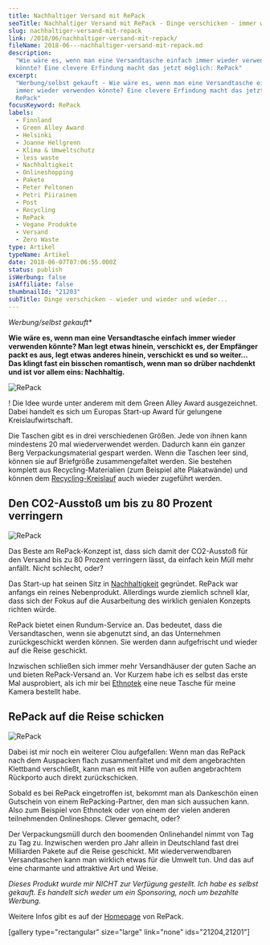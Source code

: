 ```yaml
---
title: Nachhaltiger Versand mit RePack
seoTitle: Nachhaltiger Versand mit RePack - Dinge verschicken - immer wieder
slug: nachhaltiger-versand-mit-repack
link: /2018/06/nachhaltiger-versand-mit-repack/
fileName: 2018-06---nachhaltiger-versand-mit-repack.md
description:
  "Wie wäre es, wenn man eine Versandtasche einfach immer wieder verwenden
  könnte? Eine clevere Erfindung macht das jetzt möglich: RePack"
excerpt:
  "Werbung/selbst gekauft - Wie wäre es, wenn man eine Versandtasche einfach
  immer wieder verwenden könnte? Eine clevere Erfindung macht das jetzt möglich:
  RePack"
focusKeyword: RePack
labels:
  - Finnland
  - Green Alley Award
  - Helsinki
  - Joanne Hellgrenn
  - Klima & Umweltschutz
  - less waste
  - Nachhaltigkeit
  - Onlineshopping
  - Pakete
  - Peter Peltonen
  - Petri Piirainen
  - Post
  - Recycling
  - RePack
  - Vegane Produkte
  - Versand
  - Zero Waste
type: Artikel
typeName: Artikel
date: 2018-06-07T07:06:55.000Z
status: publish
isWerbung: false
isAffiliate: false
thumbnailId: "21203"
subTitle: Dinge verschicken - wieder und wieder und wieder...
---
```


<em>Werbung/selbst gekauft\*</em>

<strong>Wie wäre es, wenn man eine Versandtasche einfach immer wieder verwenden
könnte? Man legt etwas hinein, verschickt es, der Empfänger packt es aus, legt
etwas anderes hinein, verschickt es und so weiter... Das klingt fast ein
bisschen romantisch, wenn man so drüber nachdenkt und ist vor allem eins:
Nachhaltig.</strong>

![RePack](http://cardamonchai.com/wp-content/uploads/2018/05/27662416557_4708d44f5f_z-400x300.jpg)

! Die Idee wurde unter anderem mit dem Green Alley Award ausgezeichnet. Dabei
handelt es sich um Europas Start-up Award für gelungene Kreislaufwirtschaft.

Die Taschen gibt es in drei verschiedenen Größen. Jede von ihnen kann mindestens
20 mal wiederverwendet werden. Dadurch kann ein ganzer Berg Verpackungsmaterial
gespart werden. Wenn die Taschen leer sind, können sie auf Briefgröße
zusammengefaltet werden. Sie bestehen komplett aus Recycling-Materialien (zum
Beispiel alte Plakatwände) und können dem
[Recycling-Kreislauf](/2018/05/zero-waste-city-curitiba/) auch wieder zugeführt
werden.

## Den CO2-Ausstoß um bis zu 80 Prozent verringern

![RePack](http://cardamonchai.com/wp-content/uploads/2018/05/40724900670_d45ff4df6f_z-400x300.jpg)

Das Beste am RePack-Konzept ist, dass sich damit der CO2-Ausstoß für den Versand
bis zu 80 Prozent verringern lässt, da einfach kein Müll mehr anfällt. Nicht
schlecht, oder?

Das Start-up hat seinen Sitz in
[Nachhaltigkeit](/2016/08/helsinki-schoenheit-an-der-ostsee/) gegründet. RePack
war anfangs ein reines Nebenprodukt. Allerdings wurde ziemlich schnell klar,
dass sich der Fokus auf die Ausarbeitung des wirklich genialen Konzepts richten
würde.

RePack bietet einen Rundum-Service an. Das bedeutet, dass die Versandtaschen,
wenn sie abgenutzt sind, an das Unternehmen zurückgeschickt werden können. Sie
werden dann aufgefrischt und wieder auf die Reise geschickt.

Inzwischen schließen sich immer mehr Versandhäuser der guten Sache an und bieten
RePack-Versand an. Vor Kurzem habe ich es selbst das erste Mal ausprobiert, als
ich mir bei [Ethnotek](/2017/06/ethnotek-viva-con-agua/) eine neue Tasche für
meine Kamera bestellt habe.

## RePack auf die Reise schicken

![RePack](http://cardamonchai.com/wp-content/uploads/2018/06/41810312564_aed1f76163_z-400x300.jpg)

Dabei ist mir noch ein weiterer Clou aufgefallen: Wenn man das RePack nach dem
Auspacken flach zusammenfaltet und mit dem angebrachten Klettband verschließt,
kann man es mit Hilfe von außen angebrachtem Rückporto auch direkt
zurückschicken.

Sobald es bei RePack eingetroffen ist, bekommt man als Dankeschön einen
Gutschein von einem RePacking-Partner, den man sich aussuchen kann. Also zum
Beispiel von Ethnotek oder von einem der vielen anderen teilnehmenden
Onlineshops. Clever gemacht, oder?

Der Verpackungsmüll durch den boomenden Onlinehandel nimmt von Tag zu Tag zu.
Inzwischen werden pro Jahr allein in Deutschland fast drei Milliarden Pakete auf
die Reise geschickt. Mit wiederverwendbaren Versandtaschen kann man wirklich
etwas für die Umwelt tun. Und das auf eine charmante und attraktive Art und
Weise.

<em>Dieses Produkt wurde mir NICHT zur Verfügung gestellt. Ich habe es selbst
gekauft. </em><em>Es handelt sich weder um ein Sponsoring, noch um bezahlte
Werbung.</em>

Weitere Infos gibt es auf der [Homepage](http://www.originalrepack.com) von
RePack.

[gallery type="rectangular" size="large" link="none" ids="21204,21201"]
